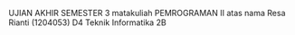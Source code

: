 UJIAN AKHIR SEMESTER 3 matakuliah PEMROGRAMAN II 
atas nama Resa Rianti (1204053) D4 Teknik Informatika 2B
